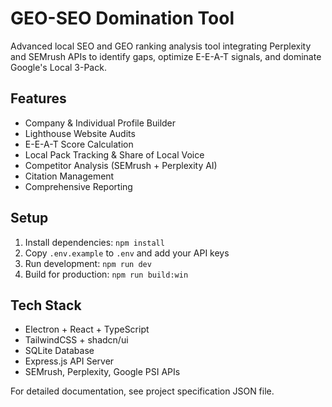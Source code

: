 # GEO-SEO Domination Tool

Advanced local SEO and GEO ranking analysis tool integrating Perplexity and SEMrush APIs to identify gaps, optimize E-E-A-T signals, and dominate Google's Local 3-Pack.

## Features

- Company & Individual Profile Builder
- Lighthouse Website Audits
- E-E-A-T Score Calculation
- Local Pack Tracking & Share of Local Voice
- Competitor Analysis (SEMrush + Perplexity AI)
- Citation Management
- Comprehensive Reporting

## Setup

1. Install dependencies: `npm install`
2. Copy `.env.example` to `.env` and add your API keys
3. Run development: `npm run dev`
4. Build for production: `npm run build:win`

## Tech Stack

- Electron + React + TypeScript
- TailwindCSS + shadcn/ui
- SQLite Database
- Express.js API Server
- SEMrush, Perplexity, Google PSI APIs

For detailed documentation, see project specification JSON file.
